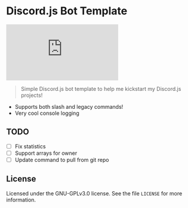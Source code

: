 # Discord.js Bot Template

[![](https://img.shields.io/npm/v/discord.js?label=discord.js)](https://github.com/discordjs)

> Simple Discord.js bot template to help me kickstart my Discord.js projects!

- Supports both slash and legacy commands!
- Very cool console logging

## TODO

- [ ] Fix statistics
- [ ] Support arrays for owner
- [ ] Update command to pull from git repo

## License

Licensed under the GNU-GPLv3.0 license. See the file `LICENSE` for more information.
